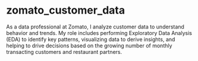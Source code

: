 # zomato_customer_data
As a data professional at Zomato, I analyze customer data to understand behavior and trends. My role includes performing Exploratory Data Analysis (EDA) to identify key patterns, visualizing data to derive insights, and helping to drive decisions based on the growing number of monthly transacting customers and restaurant partners.
